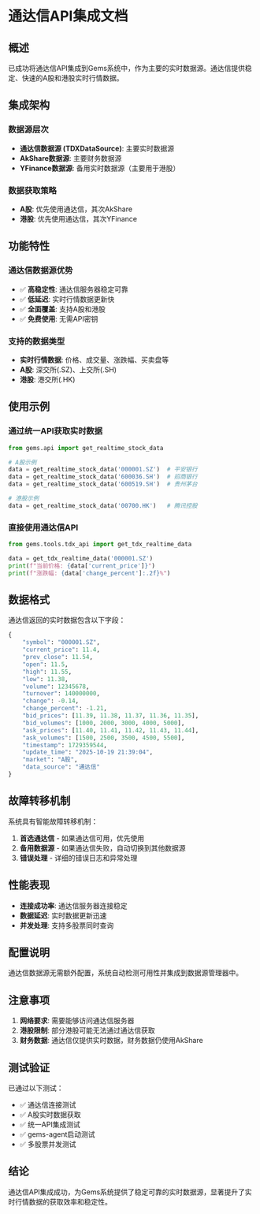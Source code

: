 # 通达信API集成文档

## 概述

已成功将通达信API集成到Gems系统中，作为主要的实时数据源。通达信提供稳定、快速的A股和港股实时行情数据。

## 集成架构

### 数据源层次
- **通达信数据源 (TDXDataSource)**: 主要实时数据源
- **AkShare数据源**: 主要财务数据源
- **YFinance数据源**: 备用实时数据源（主要用于港股）

### 数据获取策略
- **A股**: 优先使用通达信，其次AkShare
- **港股**: 优先使用通达信，其次YFinance

## 功能特性

### 通达信数据源优势
- ✅ **高稳定性**: 通达信服务器稳定可靠
- ✅ **低延迟**: 实时行情数据更新快
- ✅ **全面覆盖**: 支持A股和港股
- ✅ **免费使用**: 无需API密钥

### 支持的数据类型
- **实时行情数据**: 价格、成交量、涨跌幅、买卖盘等
- **A股**: 深交所(.SZ)、上交所(.SH)
- **港股**: 港交所(.HK)

## 使用示例

### 通过统一API获取实时数据
```python
from gems.api import get_realtime_stock_data

# A股示例
data = get_realtime_stock_data('000001.SZ')  # 平安银行
data = get_realtime_stock_data('600036.SH')  # 招商银行
data = get_realtime_stock_data('600519.SH')  # 贵州茅台

# 港股示例
data = get_realtime_stock_data('00700.HK')   # 腾讯控股
```

### 直接使用通达信API
```python
from gems.tools.tdx_api import get_tdx_realtime_data

data = get_tdx_realtime_data('000001.SZ')
print(f"当前价格: {data['current_price']}")
print(f"涨跌幅: {data['change_percent']:.2f}%")
```

## 数据格式

通达信返回的实时数据包含以下字段：

```python
{
    "symbol": "000001.SZ",
    "current_price": 11.4,
    "prev_close": 11.54,
    "open": 11.5,
    "high": 11.55,
    "low": 11.38,
    "volume": 12345678,
    "turnover": 140000000,
    "change": -0.14,
    "change_percent": -1.21,
    "bid_prices": [11.39, 11.38, 11.37, 11.36, 11.35],
    "bid_volumes": [1000, 2000, 3000, 4000, 5000],
    "ask_prices": [11.40, 11.41, 11.42, 11.43, 11.44],
    "ask_volumes": [1500, 2500, 3500, 4500, 5500],
    "timestamp": 1729359544,
    "update_time": "2025-10-19 21:39:04",
    "market": "A股",
    "data_source": "通达信"
}
```

## 故障转移机制

系统具有智能故障转移机制：

1. **首选通达信** - 如果通达信可用，优先使用
2. **备用数据源** - 如果通达信失败，自动切换到其他数据源
3. **错误处理** - 详细的错误日志和异常处理

## 性能表现

- **连接成功率**: 通达信服务器连接稳定
- **数据延迟**: 实时数据更新迅速
- **并发处理**: 支持多股票同时查询

## 配置说明

通达信数据源无需额外配置，系统自动检测可用性并集成到数据源管理器中。

## 注意事项

1. **网络要求**: 需要能够访问通达信服务器
2. **港股限制**: 部分港股可能无法通过通达信获取
3. **财务数据**: 通达信仅提供实时数据，财务数据仍使用AkShare

## 测试验证

已通过以下测试：
- ✅ 通达信连接测试
- ✅ A股实时数据获取
- ✅ 统一API集成测试
- ✅ gems-agent启动测试
- ✅ 多股票并发测试

## 结论

通达信API集成成功，为Gems系统提供了稳定可靠的实时数据源，显著提升了实时行情数据的获取效率和稳定性。